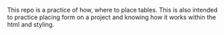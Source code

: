 This repo is a practice of how, where to place tables. This is also intended to practice placing form on a project and knowing how it works within the html and styling.
